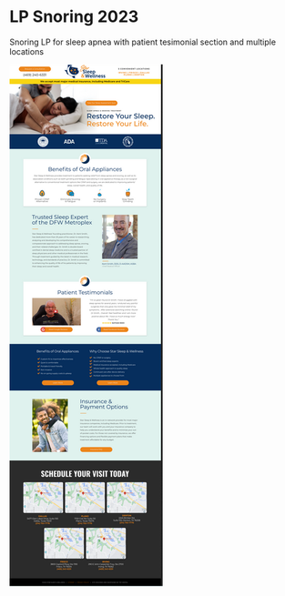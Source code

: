 # LP Snoring 2023
 Snoring LP for sleep apnea with patient tesimonial section and multiple locations

![screenshot](assets/images/preview.png)